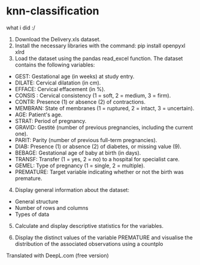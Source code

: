 # knn-classification
 what i did :/
 1. Download the Delivery.xls dataset.
2. Install the necessary libraries with the command: pip install openpyxl xlrd
3. Load the dataset using the pandas read_excel function. The
dataset contains the following variables:
- GEST: Gestational age (in weeks) at study entry.
- DILATE: Cervical dilatation (in cm).
- EFFACE: Cervical effacement (in %).
- CONSIS : Cervical consistency (1 = soft, 2 = medium, 3 = firm).
- CONTR: Presence (1) or absence (2) of contractions.
- MEMBRAN: State of membranes (1 = ruptured, 2 = intact, 3 = uncertain).
- AGE: Patient's age.
- STRAT: Period of pregnancy.
- GRAVID: Gestité (number of previous pregnancies, including the current one).
- PARIT: Parity (number of previous full-term pregnancies).
- DIAB: Presence (1) or absence (2) of diabetes, or missing value (9).
- BEBAGE: Gestational age of baby at birth (in days).
- TRANSF: Transfer (1 = yes, 2 = no) to a hospital for specialist care.
- GEMEL: Type of pregnancy (1 = single, 2 = multiple).
- PREMATURE: Target variable indicating whether or not the birth was premature.
4. Display general information about the dataset:
- General structure
- Number of rows and columns
- Types of data
5. Calculate and display descriptive statistics for the variables.

6. Display the distinct values of the variable PREMATURE and visualise the distribution
of the associated observations using a countplo

Translated with DeepL.com (free version)
